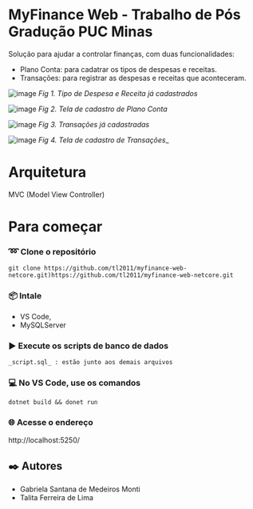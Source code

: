 # MyFinance Web - Trabalho de Pós Gradução PUC Minas

Solução para ajudar a controlar finanças, com duas funcionalidades:
- Plano Conta: para cadatrar os tipos de despesas e receitas.
- Transações: para registrar as despesas e receitas que aconteceram.

![image](https://github.com/tl2011/myfinance-web-netcore/assets/10358790/bc1c356f-fa84-434b-8c04-f6f7de9b98b0)
_Fig 1. Tipo de Despesa e Receita já cadastrados_

![image](https://github.com/tl2011/myfinance-web-netcore/assets/10358790/6611acdf-7320-4ca4-8db1-66c93c47e52f)
_Fig 2. Tela de cadastro de Plano Conta_

![image](https://github.com/tl2011/myfinance-web-netcore/assets/10358790/096ae6a1-d9e0-4d53-aa03-4a4ecb9e6d77)
_Fig 3. Transações já cadastradas_

![image](https://github.com/tl2011/myfinance-web-netcore/assets/10358790/88bbfb47-9f06-4974-baa8-f5fc14232541)
_Fig 4. Tela de cadastro de Transações__


# Arquitetura
MVC (Model View Controller)

# Para começar

### ➿ Clone o repositório
```
git clone https://github.com/tl2011/myfinance-web-netcore.git)https://github.com/tl2011/myfinance-web-netcore.git
```
### 📦 Intale
   - VS Code,
   - MySQLServer
     
### :arrow_forward: Execute os scripts de banco de dados
    _script.sql_ : estão junto aos demais arquivos

### :computer: No VS Code, use os comandos
```
dotnet build && donet run
```

### :globe_with_meridians: Acesse o endereço 
http://localhost:5250/


## ✒️ Autores
- Gabriela Santana de Medeiros Monti
- Talita Ferreira de Lima 
